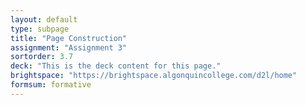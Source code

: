 ```yaml
---
layout: default
type: subpage
title: "Page Construction"
assignment: "Assignment 3"
sortorder: 3.7
deck: "This is the deck content for this page."
brightspace: "https://brightspace.algonquincollege.com/d2l/home"
formsum: formative
---
```


